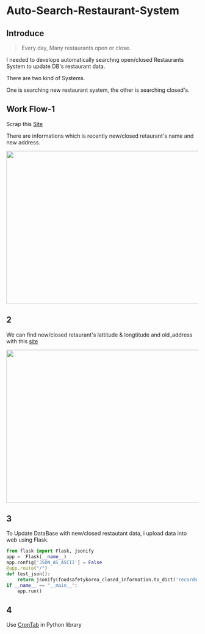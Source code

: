 # Auto-Search-Restaurant-System
## Introduce 
> Every day, Many restaurants open or close.

I needed to develope automatically searchng open/closed Restaurants System to update DB's restaurant data.

There are two kind of Systems.

One is searching new restaurant system,
the other is searching closed's.

## Work Flow-1
Scrap this [Site](http://www.foodsafetykorea.go.kr/portal/specialinfo/searchInfoCompany.do?menu_grp=MENU_NEW04&menu_no=2813)

There are informations which is  recently new/closed retaurant's name and new address.

<img src="https://user-images.githubusercontent.com/90318043/158913663-7d40097c-2595-4f0d-8515-d8a395f8c57e.png" width="750" height="400"/>

## 2

We can find  new/closed retaurant's lattitude & longtitude and old_address with this [site](https://address.dawul.co.kr/index.php)

<img src="https://user-images.githubusercontent.com/90318043/158917598-fb4b0934-278d-4717-adcd-f35004708ffa.png" width="750" height="400"/>

## 3
To Update DataBase with new/closed restautant data, i upload data into web using Flask.

```python
from flask import Flask, jsonify
app =  Flask(__name__)
app.config['JSON_AS_ASCII'] = False
@app.route("/")
def test_json():
    return jsonify(foodsafetykorea_closed_information.to_dict('records'))
if __name__ == "__main__":
    app.run()
```

## 4
Use [CronTab](https://pypi.org/project/python-crontab/) in Python library
